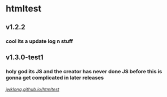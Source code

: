 # htmltest
<h2>v1.2.2</h2>
<h3>cool its a update log n stuff</h3>
<h2>v1.3.0-test1</h2>
<h3>holy god its JS and the creator has never done JS before this is gonna get complicated in later releases</h3>
<a href="jwklong.github.io/htmltest"><h6><i>jwklong.github.io/htmltest</i></h6></a>
